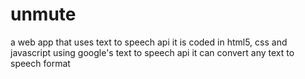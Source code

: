 # unmute
a web app that uses text to speech api
it is coded in html5, css and javascript using google's text to speech api it can convert any text to speech format
